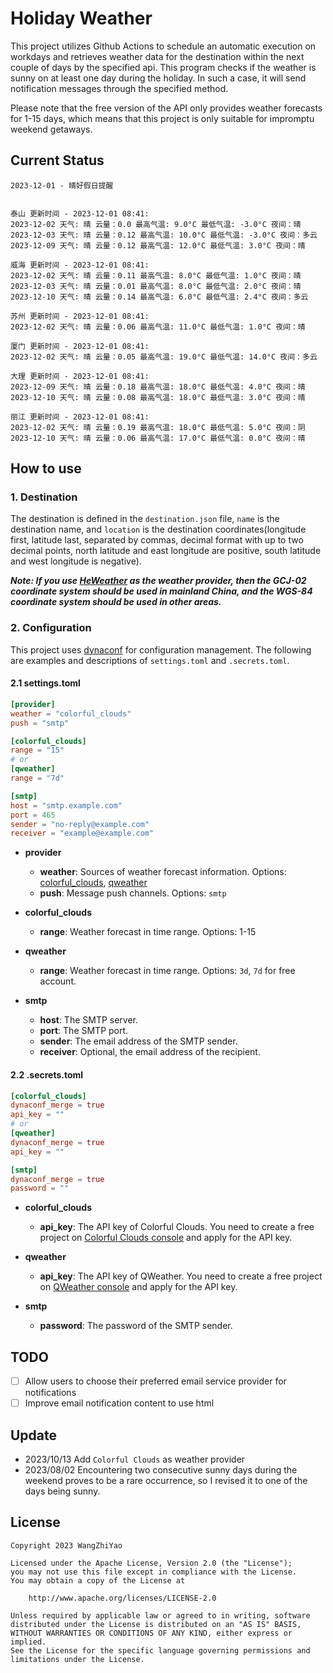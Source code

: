# Holiday Weather

This project utilizes Github Actions to schedule an automatic execution on workdays and retrieves weather data for the destination within the next couple of days by the  specified api.
This program checks if the weather is sunny on at least one day during the holiday. In such a case, it will send notification messages through the specified method.

Please note that the free version of the API only provides weather forecasts for 1-15 days, which means that this project is only suitable for impromptu weekend getaways.

## Current Status

```
2023-12-01 - 晴好假日提醒


泰山 更新时间 - 2023-12-01 08:41:
2023-12-02 天气: 晴 云量：0.0 最高气温: 9.0°C 最低气温: -3.0°C 夜间：晴
2023-12-03 天气: 晴 云量：0.12 最高气温: 10.0°C 最低气温: -3.0°C 夜间：多云
2023-12-09 天气: 晴 云量：0.12 最高气温: 12.0°C 最低气温: 3.0°C 夜间：晴

威海 更新时间 - 2023-12-01 08:41:
2023-12-02 天气: 晴 云量：0.11 最高气温: 8.0°C 最低气温: 1.0°C 夜间：晴
2023-12-03 天气: 晴 云量：0.01 最高气温: 8.0°C 最低气温: 2.0°C 夜间：晴
2023-12-10 天气: 晴 云量：0.14 最高气温: 6.0°C 最低气温: 2.4°C 夜间：多云

苏州 更新时间 - 2023-12-01 08:41:
2023-12-02 天气: 晴 云量：0.06 最高气温: 11.0°C 最低气温: 1.0°C 夜间：晴

厦门 更新时间 - 2023-12-01 08:41:
2023-12-02 天气: 晴 云量：0.05 最高气温: 19.0°C 最低气温: 14.0°C 夜间：多云

大理 更新时间 - 2023-12-01 08:41:
2023-12-09 天气: 晴 云量：0.18 最高气温: 18.0°C 最低气温: 4.0°C 夜间：晴
2023-12-10 天气: 晴 云量：0.08 最高气温: 18.0°C 最低气温: 3.0°C 夜间：晴

丽江 更新时间 - 2023-12-01 08:41:
2023-12-02 天气: 晴 云量：0.19 最高气温: 18.0°C 最低气温: 5.0°C 夜间：阴
2023-12-10 天气: 晴 云量：0.06 最高气温: 17.0°C 最低气温: 0.0°C 夜间：晴

```

## How to use

### 1. Destination

The destination is defined in the `destination.json` file, `name` is the destination name, and `location` is the destination coordinates(longitude first, latitude last, separated by commas, decimal format with up to two decimal points, north latitude and east longitude are positive, south latitude and west longitude is negative).

***Note: If you use [HeWeather](https://dev.qweather.com/docs/) as the weather provider, then the GCJ-02 coordinate system should be used in mainland China, and the WGS-84 coordinate system should be used in other areas.***

### 2. Configuration

This project uses [dynaconf](https://github.com/dynaconf/dynaconf) for configuration management. The following are examples and descriptions of `settings.toml`  and `.secrets.toml`.

#### 2.1 settings.toml

```toml
[provider]
weather = "colorful_clouds"
push = "smtp"

[colorful_clouds]
range = "15"
# or
[qweather]
range = "7d"

[smtp]
host = "smtp.example.com"
port = 465
sender = "no-reply@example.com"
receiver = "example@example.com"
```
- **provider**
  - **weather**: Sources of weather forecast information. Options: [colorful_clouds](https://docs.caiyunapp.com/docs/daily), [qweather](https://dev.qweather.com/docs/api/weather/weather-daily-forecast/)
  - **push**: Message push channels. Options: `smtp`

- **colorful_clouds**
  - **range**:  Weather forecast in time range. Options: 1-15

- **qweather**
  - **range**: Weather forecast in time range. Options: `3d`, `7d` for free account.

- **smtp**
  - **host**: The SMTP server.
  - **port**: The SMTP port.
  - **sender**: The email address of the SMTP sender.
  - **receiver**: Optional, the email address of the recipient.

#### 2.2 .secrets.toml

```toml
[colorful_clouds]
dynaconf_merge = true
api_key = ""
# or
[qweather]
dynaconf_merge = true
api_key = ""

[smtp]
dynaconf_merge = true
password = ""
```

- **colorful_clouds**
  - **api_key**:  The API key of Colorful Clouds. You need to create a free project on [Colorful Clouds console](https://platform.caiyunapp.com/dashboard/index) and apply for the API key.

- **qweather**
  - **api_key**: The API key of QWeather. You need to create a free project on [QWeather console](https://console.qweather.com/#/console) and apply for the API key.

- **smtp**
  - **password**: The password of the SMTP sender.


## TODO

- [ ] Allow users to choose their preferred email service provider for notifications
- [ ] Improve email notification content to use html

## Update
- 2023/10/13 Add `Colorful Clouds` as weather provider 
- 2023/08/02 Encountering two consecutive sunny days during the weekend proves to be a rare occurrence, so I revised it to one of the days being sunny.

## License

    Copyright 2023 WangZhiYao
    
    Licensed under the Apache License, Version 2.0 (the "License");
    you may not use this file except in compliance with the License.
    You may obtain a copy of the License at
    
        http://www.apache.org/licenses/LICENSE-2.0
    
    Unless required by applicable law or agreed to in writing, software
    distributed under the License is distributed on an "AS IS" BASIS,
    WITHOUT WARRANTIES OR CONDITIONS OF ANY KIND, either express or implied.
    See the License for the specific language governing permissions and
    limitations under the License.
